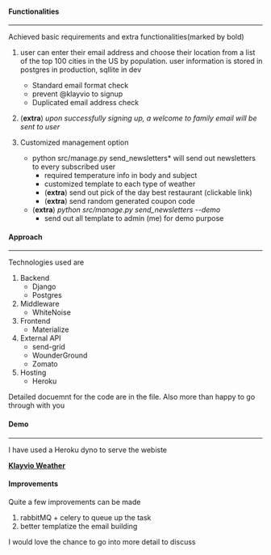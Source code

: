 #### Functionalities
---------
Achieved basic requirements and extra functionalities(marked by bold)
1. user can enter their email address and choose their location from a list of the top 100 cities in the US by population. user information is stored in postgres in production, sqllite in dev
    * Standard email format check
    * prevent @klayvio to signup
    * Duplicated email address check

2. (**extra**) *upon successfully signing up, a welcome to family email will be sent to user*

3. Customized management option
    *  python src/manage.py send_newsletters* will send out newsletters to every subscribed user
        * required temperature info in body and subject
        * customized template to each type of weather
        * (**extra**) send out pick of the day best restaurant (clickable link)
        * (**extra**) send random generated coupon code
    * (**extra**) *python src/manage.py send_newsletters --demo*
        * send out all template to admin (me) for demo purpose

#### Approach
-----------
Technologies used are
1. Backend
    * Django
    * Postgres
2. Middleware
    * WhiteNoise
3. Frontend
    * Materialize
4. External API
    * send-grid
    * WounderGround
    * Zomato
4. Hosting
    * Heroku

Detailed docuemnt for the code are in the file. Also more than happy to go through
with you
#### Demo
-------
I have used a Heroku dyno to serve the webiste

**[Klayvio Weather](https://demo-klayvio-weather.herokuapp.com/)**

#### Improvements
Quite a few improvements can be made
1. rabbitMQ + celery to queue up the task
2. better templatize the email building

I would love the chance to go into more detail to discuss

